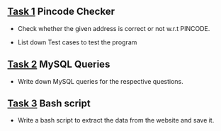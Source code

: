 ## [Task 1](https://github.com/sthakur369/AffinityAnswers-Task/tree/main/TASK-1%20Pincode%20Checker) Pincode Checker
* Check whether the given address is correct or not w.r.t PINCODE.

* List down Test cases to test the program

## [Task 2](https://github.com/sthakur369/AffinityAnswers-Task/tree/main/TASK-2%20SQL) MySQL Queries
* Write down MySQL queries for the respective questions.


## [Task 3](https://github.com/sthakur369/AffinityAnswers-Task/tree/main/TASK-3%20Bash%20Script) Bash script
* Write a bash script to extract the data from the website and save it.

